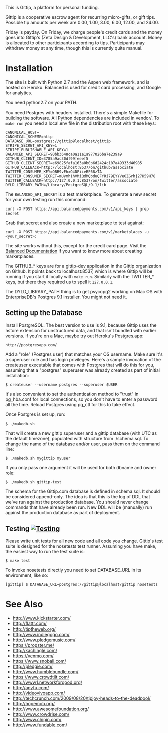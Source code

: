 This is Gittip, a platform for personal funding.

Gittip is a cooperative escrow agent for recurring micro-gifts, or gift tips.
Possible tip amounts per week are 0.00, 1.00, 3.00, 6.00, 12.00, and 24.00.

Friday is payday. On Friday, we charge people's credit cards and the money goes
into Gittip's (Zeta Design & Development, LLC's) bank account. Money is
allocated to other participants according to tips. Participants may withdraw
money at any time, though this is currently quite manual.


Installation
============

The site is built with Python 2.7 and the Aspen web framework, and is hosted on
Heroku. Balanced is used for credit card processing, and Google for analytics.

You need python2.7 on your PATH.

You need Postgres with headers installed. There's a simple Makefile for
building the software. All Python dependencies are included in vendor/. To
`make run` you need a local.env file in the distribution root with these keys:

    CANONICAL_HOST=
    CANONICAL_SCHEME=http
    DATABASE_URL=postgres://gittip@localhost/gittip
    STRIPE_SECRET_API_KEY=1
    STRIPE_PUBLISHABLE_API_KEY=1
    BALANCED_API_SECRET=90bb3648ca0a11e1a977026ba7e239a9
    GITHUB_CLIENT_ID=3785a9ac30df99feeef5
    GITHUB_CLIENT_SECRET=e69825fafa163a0b0b6d2424c107a49333d46985
    GITHUB_CALLBACK=http://localhost:8537/on/github/associate
    TWITTER_CONSUMER_KEY=QBB9vEhxO4DFiieRF68zTA
    TWITTER_CONSUMER_SECRET=mUymh1hVMiQdMQbduQFYRi79EYYVeOZGrhj27H59H78
    TWITTER_CALLBACK=http://127.0.0.1:8537/on/twitter/associate
    DYLD_LIBRARY_PATH=/Library/PostgreSQL/9.1/lib

The `BALANCED_API_SECRET` is a test marketplace. To generate a new secret for
your own testing run this command:

    curl -X POST https://api.balancedpayments.com/v1/api_keys | grep secret

Grab that secret and also create a new marketplace to test against:

    curl -X POST https://api.balancedpayments.com/v1/marketplaces -u <your_secret>:

The site works without this, except for the credit card page. Visit the
[Balanced Documentation](https://www.balancedpayments.com/docs) if you want to
know more about creating marketplaces.

The GITHUB_* keys are for a gittip-dev application in the Gittip organization
on Github. It points back to localhost:8537, which is where Gittip will be
running if you start it locally with `make run`. Similarly with the TWITTER_*
keys, but there they required us to spell it `127.0.0.1`.

The DYLD_LIBRARY_PATH thing is to get psycopg2 working on Mac OS with
EnterpriseDB's Postgres 9.1 installer. You might not need it.


Setting up the Database
-----------------------

Install PostgreSQL. The best version to use is 9.1, because Gittip uses the
hstore extension for unstructured data, and that isn't bundled with earlier
versions. If you're on a Mac, maybe try out Heroku's Postgres.app:

    http://postgresapp.com/

Add a "role" (Postgres user) that matches your OS username. Make sure it's a
superuser role and has login privileges. Here's a sample invocation of the
createuser executable that comes with Postgres that will do this for you,
assuming that a "postgres" superuser was already created as part of initial
installation:

    $ createuser --username postgres --superuser $USER 

It's also convenient to set the authentication method to "trust" in pg_hba.conf
for local connections, so you don't have to enter a password all the time.
Reload Postgres using pg_ctl for this to take effect.

Once Postgres is set up, run:

    $ ./makedb.sh

That will create a new gittip superuser and a gittip database (with UTC as the
default timezone), populated with structure from ./schema.sql. To change the
name of the database and/or user, pass them on the command line:

    $ ./makedb.sh mygittip myuser

If you only pass one argument it will be used for both dbname and owner role:

    $ ./makedb.sh gittip-test

The schema for the Gittip.com database is defined in schema.sql. It should be
considered append-only. The idea is that this is the log of DDL that we've run
against the production database. You should never change commands that have
already been run. New DDL will be (manually) run against the production
database as part of deployment.


Testing [![Testing](https://secure.travis-ci.org/whit537/www.gittip.com.png)](http://travis-ci.org/whit537/www.gittip.com)
-------

Please write unit tests for all new code and all code you change. Gittip's test
suite is designed for the nosetests test runner. Assuming you have make, the
easiest way to run the test suite is:

    $ make test

To invoke nosetests directly you need to set DATABASE_URL in its environment,
like so:

    [gittip] $ DATABASE_URL=postgres://gittip@localhost/gittip nosetests


See Also
========

 - http://www.kickstarter.com/
 - http://flattr.com/
 - http://tiptheweb.org/
 - http://www.indiegogo.com/
 - http://www.pledgemusic.com/
 - https://propster.me/
 - http://kachingle.com/
 - https://venmo.com/
 - https://www.snoball.com/
 - http://pledgie.com/
 - http://www.humblebundle.com/
 - https://www.crowdtilt.com/
 - http://www1.networkforgood.org/
 - http://anyfu.com/
 - http://videovivoapp.com/
 - http://techcrunch.com/2009/08/20/tipjoy-heads-to-the-deadpool/
 - http://hopemob.org/
 - http://www.awesomefoundation.org/
 - http://www.crowdrise.com/
 - http://www.chipin.com/
 - http://www.fundable.com/
